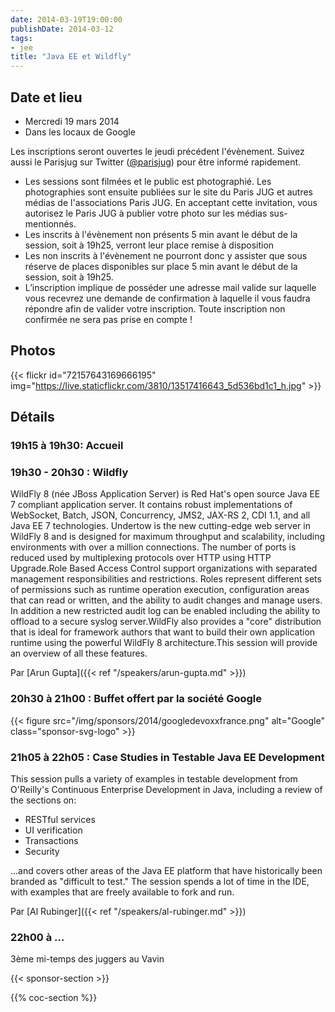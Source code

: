 ```yaml
---
date: 2014-03-19T19:00:00
publishDate: 2014-03-12
tags:
- jee
title: "Java EE et Wildfly"
---
```


## Date et lieu

- Mercredi 19 mars 2014
- Dans les locaux de Google

Les inscriptions seront ouvertes le jeudi précédent l'évènement. Suivez aussi le Parisjug sur Twitter ([@parisjug](https://twitter.com/parisjug)) pour être informé rapidement.
- Les sessions sont filmées et le public est photographié. Les photographies sont ensuite publiées sur le site du Paris JUG et autres médias de l'associations Paris JUG. En acceptant cette invitation, vous autorisez le Paris JUG à publier votre photo sur les médias sus-mentionnés.
- Les inscrits à l'évènement non présents 5 min avant le début de la session, soit à 19h25, verront leur place remise à disposition
- Les non inscrits à l'évènement ne pourront donc y assister que sous réserve de places disponibles sur place 5 min avant le début de la session, soit à 19h25.
- L’inscription implique de posséder une adresse mail valide sur laquelle vous recevrez une demande de confirmation à laquelle il vous faudra répondre afin de valider votre inscription. Toute inscription non confirmée ne sera pas prise en compte !


## Photos

{{< flickr id="72157643169666195" img="https://live.staticflickr.com/3810/13517416643_5d536bd1c1_h.jpg" >}}


## Détails

### 19h15 à 19h30: Accueil

### 19h30 - 20h30 : Wildfly

WildFly 8 (née JBoss Application Server) is Red Hat's open source Java EE 7 compliant application server. It contains robust implementations of WebSocket, Batch, JSON, Concurrency, JMS2, JAX-RS 2, CDI 1.1, and all Java EE 7 technologies. Undertow is the new cutting-edge web server in WildFly 8 and is designed for maximum throughput and scalability, including environments with over a million connections. The number of ports is reduced used by multiplexing protocols over HTTP using HTTP Upgrade.Role Based Access Control support organizations with separated management responsibilities and restrictions. Roles represent different sets of permissions such as runtime operation execution, configuration areas that can read or written, and the ability to audit changes and manage users. In addition a new restricted audit log can be enabled including the ability to offload to a secure syslog server.WildFly also provides a "core" distribution that is ideal for framework authors that want to build their own application runtime using the powerful WildFly 8 architecture.This session will provide an overview of all these features.

Par [Arun Gupta]({{< ref "/speakers/arun-gupta.md" >}})


### 20h30 à 21h00 : Buffet offert par la société Google

{{< figure src="/img/sponsors/2014/googledevoxxfrance.png" alt="Google" class="sponsor-svg-logo" >}}


### 21h05 à 22h05 : Case Studies in Testable Java EE Development

This session pulls a variety of examples in testable development from O'Reilly's Continuous Enterprise Development in Java, including a review of the sections on:

- RESTful services
- UI verification
- Transactions
- Security

...and covers other areas of the Java EE platform that have historically been branded as "difficult to test." The session spends a lot of time in the IDE, with examples that are freely available to fork and run.

Par [Al Rubinger]({{< ref "/speakers/al-rubinger.md" >}})


### 22h00 à ...

3ème mi-temps des juggers au Vavin

{{< sponsor-section >}}

{{% coc-section %}}
